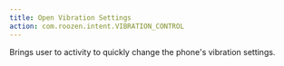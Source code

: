 ```yaml
---
title: Open Vibration Settings
action: com.roozen.intent.VIBRATION_CONTROL
---
```

Brings user to activity to quickly change the phone's vibration settings.
